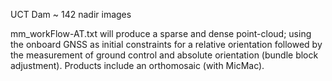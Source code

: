 UCT Dam ~ 142 nadir images

mm_workFlow-AT.txt will produce a sparse and dense point-cloud; using the onboard GNSS as initial constraints for a relative orientation followed by the measurement of ground control and absolute orientation (bundle block adjustment). Products include an orthomosaic (with MicMac).
